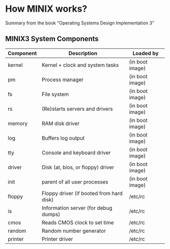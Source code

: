 # How MINIX works?

Summary from the book "Operating Systems Design Implementation 3"

## MINIX3 System Components
Component|Description                              |Loaded by
---------|-----------------------------------------|---------------
kernel   |Kernel + clock and system tasks          |(in boot image)
pm       |Process manager                          |(in boot image)
fs       |File system                              |(in boot image)
rs       |(Re)starts servers and drivers           |(in boot image)
memory   |RAM disk driver                          |(in boot image)
log      |Buffers log output                       |(in boot image)
tty      |Console and keyboard driver              |(in boot image)
driver   |Disk (at, bios, or floppy) driver        |(in boot image)
init     |parent of all user processes             |(in boot image)
floppy   |Floppy driver (if booted from hard disk) |/etc/rc
is       |Information server (for debug dumps)     |/etc/rc
cmos     |Reads CMOS clock to set time             |/etc/rc
random   |Random number generator                  |/etc/rc
printer  |Printer driver                           |/etc/rc